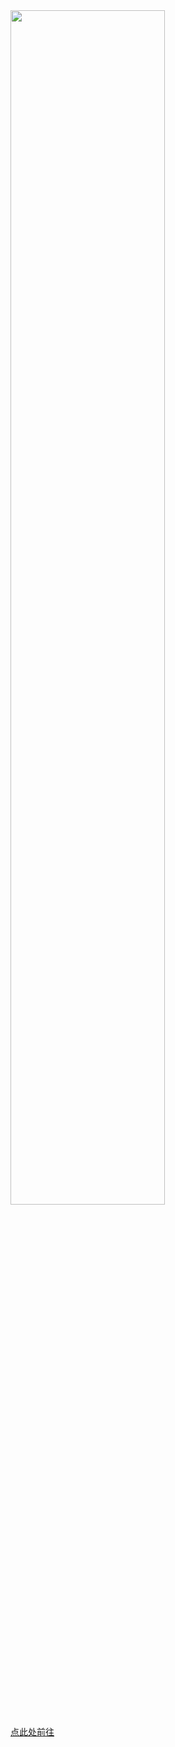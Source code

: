 <img src=https://wklife.netlify.app/res/hub.jpg width=70%>

[点此处前往](https://docker.fxxk.dedyn.io/u/wukongdaily)

